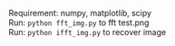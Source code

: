 Requirement: numpy, matplotlib, scipy
<br>
Run: `python fft_img.py` to fft test.png
<br>
Run: `python ifft_img.py` to recover image
